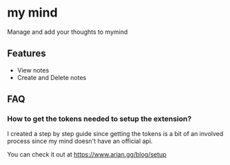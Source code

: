 # my mind

Manage and add your thoughts to mymind

## Features

- View notes
- Create and Delete notes

## FAQ

### How to get the tokens needed to setup the extension?

I created a step by step guide since getting the tokens is a bit of an involved process since my mind doesn't have an official api.

You can check it out at https://www.arian.gg/blog/setup
